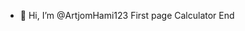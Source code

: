 - 👋 Hi, I’m @ArtjomHami123
First page
 Calculator
End


<!---
ArtjomHami123/ArtjomHami123 is a ✨ special ✨ repository because its `README.md` (this file) appears on your GitHub profile.
You can click the Preview link to take a look at your changes.
--->
